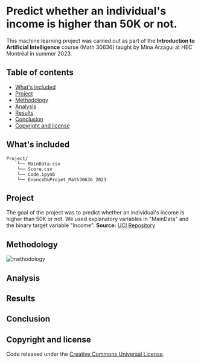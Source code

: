 # Predict whether an individual's income is higher than 50K or not.
This machine learning project was carried out as part of the **Introduction to Artificial Intelligence** course (Math 30636) taught by Mina Arzagui at HEC Montréal in summer 2023.

## Table of contents

- [What's included](#whats-included)
- [Project](#project)
- [Methodology](#methodology)
- [Analysis](#analysis)
- [Results](#results)
- [Conclusion](#conclusion)
- [Copyright and license](#copyright-and-license)

## What's included
```text
Project/
    └── MainData.csv
    └── Score.csv
    └── Code.ipynb
    └── EnonceDuProjet_Math30636_2023
```
## Project
The goal of the project was to predict whether an individual's income is higher than 50K or not. We used explanatory variables in "MainData" and the binary target variable "Income". **Source:** <a href="http://www.cs.toronto.edu/~delve/data/adult/desc.html" target="_blank">UCI Repository</a>

## Methodology

![methodology](https://github.com/JanetteMujica/machineLearning_predictiveModelMoreThen50kperYear/assets/112497575/0f4d913b-664d-47c7-a34a-83d3c3bdbea1)

## Analysis
## Results
## Conclusion
## Copyright and license
Code released under the <a href="https://creativecommons.org/publicdomain/zero/1.0/" target="_blank">Creative Commons Universal License</a>.

